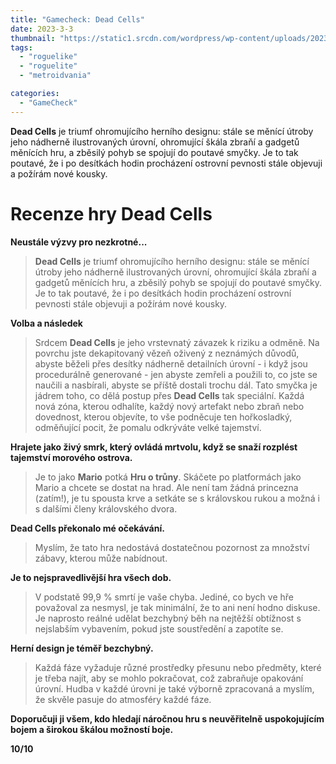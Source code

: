 ```yaml
---
title: "Gamecheck: Dead Cells"
date: 2023-3-3
thumbnail: "https://static1.srcdn.com/wordpress/wp-content/uploads/2023/03/dead-cells-return-to-castlevania-death.jp"
tags:
  - "roguelike"
  - "roguelite"
  - "metroidvania"

categories:
  - "GameCheck"
---
```


**Dead Cells** je triumf ohromujícího herního designu: stále se měnící útroby jeho nádherně ilustrovaných úrovní, ohromující škála zbraňí a gadgetů měnících hru, a zběsilý pohyb se spojují do poutavé smyčky. Je to tak poutavé, že i po desítkách hodin procházení ostrovní pevnosti stále objevuji a požírám nové kousky.

<!--more-->

# Recenze hry Dead Cells

**Neustále výzvy pro nezkrotné...**

> **Dead Cells** je triumf ohromujícího herního designu: stále se měnící útroby jeho nádherně ilustrovaných úrovní, ohromující škála zbraňí a gadgetů měnících hru, a zběsilý pohyb se spojují do poutavé smyčky. Je to tak poutavé, že i po desítkách hodin procházení ostrovní pevnosti stále objevuji a požírám nové kousky.

**Volba a následek**

> Srdcem **Dead Cells** je jeho vrstevnatý závazek k riziku a odměně. Na povrchu jste dekapitovaný vězeň oživený z neznámých důvodů, abyste běželi přes desítky nádherně detailních úrovní - i když jsou procedurálně generované - jen abyste zemřeli a použili to, co jste se naučili a nasbírali, abyste se příště dostali trochu dál. Tato smyčka je jádrem toho, co dělá postup přes **Dead Cells** tak speciální. Každá nová zóna, kterou odhalíte, každý nový artefakt nebo zbraň nebo dovednost, kterou objevíte, to vše podněcuje ten hořkosladký, odměňující pocit, že pomalu odkrýváte velké tajemství.

**Hrajete jako živý smrk, který ovládá mrtvolu, když se snaží rozplést tajemství morového ostrova.**

> Je to jako **Mario** potká **Hru o trůny**. Skáčete po platformách jako Mario a chcete se dostat na hrad. Ale není tam žádná princezna (zatím!), je tu spousta krve a setkáte se s královskou rukou a možná i s dalšími členy královského dvora.

**Dead Cells překonalo mé očekávání.**

> Myslím, že tato hra nedostává dostatečnou pozornost za množství zábavy, kterou může nabídnout.

**Je to nejspravedlivější hra všech dob.**

> V podstatě 99,9 % smrtí je vaše chyba. Jediné, co bych ve hře považoval za nesmysl, je tak minimální, že to ani není hodno diskuse. Je naprosto reálné udělat bezchybný běh na nejtěžší obtížnost s nejslabším vybavením, pokud jste soustředění a zapotíte se.

**Herní design je téměř bezchybný.**

> Každá fáze vyžaduje různé prostředky přesunu nebo předměty, které je třeba najít, aby se mohlo pokračovat, což zabraňuje opakování úrovní. Hudba v každé úrovni je také výborně zpracovaná a myslím, že skvěle pasuje do atmosféry každé fáze.

**Doporučuji ji všem, kdo hledají náročnou hru s neuvěřitelně uspokojujícím bojem a širokou škálou možností boje.**

**10/10**
